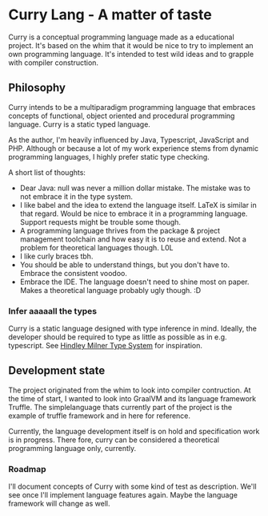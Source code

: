# Curry Lang - A matter of taste

Curry is a conceptual programming language made as a educational project.
It's based on the whim that it would be nice to try to implement an own programming language.
It's intended to test wild ideas and to grapple with compiler construction.

## Philosophy
Curry intends to be a multiparadigm programming language
that embraces concepts of functional, object oriented and procedural programming language.
Curry is a static typed language.

As the author, I'm heavily influenced by Java, Typescript, JavaScript and PHP.
 Although or because a lot of my work experience stems from dynamic programming languages, I highly prefer
 static type checking.
 
 A short list of thoughts:
 - Dear Java: null was never a million dollar mistake. The mistake was to not embrace it in the type system.
 - I like babel and the idea to extend the language itself. LaTeX is similar in that regard. Would be nice to embrace it
 in a programming language. Support requests might be trouble some though.
 - A programming language thrives from the package & project management toolchain and how easy it is to reuse and extend.
 Not a problem for theoretical languages though. L0L
 - I like curly braces tbh.
 - You should be able to understand things, but you don't have to. Embrace the consistent voodoo.
 - Embrace the IDE. The language doesn't need to shine most on paper. Makes a theoretical language probably ugly though. :D
 
 ### Infer aaaaall the types
 Curry is a static language designed with type inference in mind. Ideally, the developer should be required
 to type as little as possible as in e.g. typescript. See [Hindley Milner Type System](https://en.wikipedia.org/wiki/Hindley%E2%80%93Milner_type_system) for inspiration.
 
 
## Development state
The project originated from the whim to look into compiler contruction.
At the time of start, I wanted to look into GraalVM and its language framework Truffle.
The simplelanguage thats currently part of the project is the example of truffle framework and in here for reference.

Currently, the language development itself is on hold and specification work is in progress.
There fore, curry can be considered a theoretical programming language only, currently.

### Roadmap
I'll document concepts of Curry with some kind of test as description.
We'll see once I'll implement language features again. Maybe the language framework will change as well. 